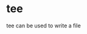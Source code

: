 <!--
# Copyright © (C) 2017 Emory Merryman <emory.merryman@gmail.com>
#   This file is part of tee.
#
#   tee is free software: you can redistribute it and/or modify
#   it under the terms of the GNU General Public License as published by
#   the Free Software Foundation, either version 3 of the License, or
#   (at your option) any later version.
#
#   tee is distributed in the hope that it will be useful,
#   but WITHOUT ANY WARRANTY; without even the implied warranty of
#   MERCHANTABILITY or FITNESS FOR A PARTICULAR PURPOSE.  See the
#   GNU General Public License for more details.
#
#   You should have received a copy of the GNU General Public License
#   along with tee.  If not, see <http://www.gnu.org/licenses/>.
-->

# tee

tee can be used to write a file


